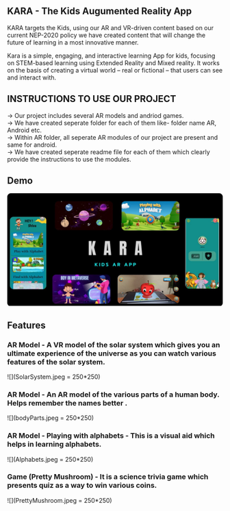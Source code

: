  
## KARA - The Kids Augumented Reality App
 

KARA targets the Kids, using our AR and VR-driven content based on our current NEP-2020 policy we have created content that will change the future of learning in a most innovative manner.

Kara is a simple, engaging, and interactive learning App for kids, focusing on STEM-based learning using Extended Reality and Mixed reality. It works on the basis of creating a virtual world – real or fictional – that users can see and interact with.
## INSTRUCTIONS TO USE OUR PROJECT
-> Our project includes several AR models and andriod games.</br>
-> We have created seperate folder for each of them like- folder name AR, Android etc.</br>
-> Within AR folder, all seperate AR modules of our project are present and same for android.</br>
-> We have created seperate readme file for each of them which clearly provide the instructions to use the modules.</br>
## Demo

![](poster.jpeg)

## Features
### AR Model - A VR model of the solar system which gives you an ultimate experience of the universe as you can watch various features of the solar system.

![](SolarSystem.jpeg = 250*250)

### AR Model - An AR model of the various parts of a human body. Helps remember the names better .

![](bodyParts.jpeg = 250*250)

### AR Model - Playing with alphabets - This is a visual aid which helps in learning alphabets.

![](Alphabets.jpeg = 250*250)

### Game (Pretty Mushroom) - It is a science trivia game which presents quiz as a way to win various coins.

![](PrettyMushroom.jpeg = 250*250)
